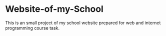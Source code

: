 # Website-of-my-School
This is an small project of my school website prepared for web and internet programming course task.
